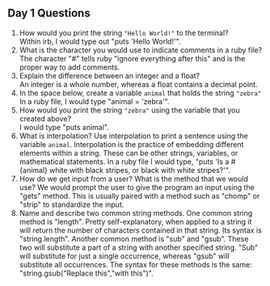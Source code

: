 ## Day 1 Questions

1. How would you print the string `"Hello World!"` to the terminal?  
Within irb, I would type out "puts 'Hello World!'".
1. What is the character you would use to indicate comments in a ruby file?  
The character "#" tells ruby "ignore everything after this" and is the proper way to add comments.
1. Explain the difference between an integer and a float?  
An integer is a whole number, whereas a float contains a decimal point.
1. In the space below, create a variable `animal` that holds the string `"zebra"`  
In a ruby file, I would type "animal = 'zebra'".
1. How would you print the string `"zebra"` using the variable that you created above?  
I would type "puts animal".
1. What is interpolation? Use interpolation to print a sentence using the variable `animal`.
Interpolation is the practice of embedding different elements within a string. These can be other strings, variables, or mathematical statements. In a ruby file I would type, "puts 'Is a #{animal} white with black stripes, or black with white stripes?'".
1. How do we get input from a user? What is the method that we would use?
We would prompt the user to give the program an input using the "gets" method. This is usually paired with a method such as "chomp" or "strip" to standardize the input.
1. Name and describe two common string methods.
One common string method is "length". Pretty self-explanatory, when applied to a string it will return the number of characters contained in that string. Its syntax is "string.length".
Another common method is "sub" and "gsub". These two will substitute a part of a string with another specified string. "Sub" will substitute for just a single occurrence, whereas "gsub" will substitute all occurrences. The syntax for these methods is the same: "string.gsub("Replace this","with this")".
